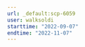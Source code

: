 ```yaml
---
url: _default:scp-6059
user: walksoldi
starttime: "2022-09-07"
endtime: "2022-11-07"
---
```

<reserve />